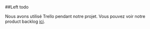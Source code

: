 ##Left todo

Nous avons utilisé Trello pendant notre projet.
Vous pouvez voir notre product backlog [ici](https://trello.com/b/0FyfIuBe/toast-nextgen).
